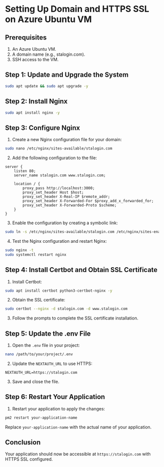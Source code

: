 # Setting Up Domain and HTTPS SSL on Azure Ubuntu VM

## Prerequisites

1. An Azure Ubuntu VM.
2. A domain name (e.g., stalogin.com).
3. SSH access to the VM.

## Step 1: Update and Upgrade the System

```bash
sudo apt update && sudo apt upgrade -y
```

## Step 2: Install Nginx

```bash
sudo apt install nginx -y
```

## Step 3: Configure Nginx

1. Create a new Nginx configuration file for your domain:

```bash
sudo nano /etc/nginx/sites-available/stalogin.com
```

2. Add the following configuration to the file:

```nginx
server {
    listen 80;
    server_name stalogin.com www.stalogin.com;

    location / {
        proxy_pass http://localhost:3000;
        proxy_set_header Host $host;
        proxy_set_header X-Real-IP $remote_addr;
        proxy_set_header X-Forwarded-For $proxy_add_x_forwarded_for;
        proxy_set_header X-Forwarded-Proto $scheme;
    }
}
```

3. Enable the configuration by creating a symbolic link:

```bash
sudo ln -s /etc/nginx/sites-available/stalogin.com /etc/nginx/sites-enabled/
```

4. Test the Nginx configuration and restart Nginx:

```bash
sudo nginx -t
sudo systemctl restart nginx
```

## Step 4: Install Certbot and Obtain SSL Certificate

1. Install Certbot:

```bash
sudo apt install certbot python3-certbot-nginx -y
```

2. Obtain the SSL certificate:

```bash
sudo certbot --nginx -d stalogin.com -d www.stalogin.com
```

3. Follow the prompts to complete the SSL certificate installation.

## Step 5: Update the .env File

1. Open the `.env` file in your project:

```bash
nano /path/to/your/project/.env
```

2. Update the `NEXTAUTH_URL` to use HTTPS:

```env
NEXTAUTH_URL=https://stalogin.com
```

3. Save and close the file.

## Step 6: Restart Your Application

1. Restart your application to apply the changes:

```bash
pm2 restart your-application-name
```

Replace `your-application-name` with the actual name of your application.

## Conclusion

Your application should now be accessible at `https://stalogin.com` with HTTPS SSL configured.

